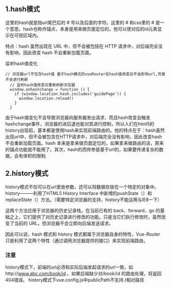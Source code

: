 

## 1.hash模式

这里的hash就是指url尾巴后的 # 号以及后面的字符。这里的 # 和css里的 # 是一个意思。hash也称作锚点，本身是用来做页面定位的，他可以使对应的id元素显示在可视区域内。

特点：hash 虽然出现在 URL 中，但不会被包括在 HTTP 请求中，对后端完全没有影响，因此改变 hash 不会重新加载页面。

监听hash值变化
```
// 浏览器url不包含hash值 基于hash模式的vueRouter在hash值改变后不会影响url,页面不会进行刷新
  // 监听hash值改变后重新刷新浏览器
  window.onhashchange = function () {
    if (window.location.hash.includes('guidePage')) {
      window.location.reload()
    }
  }
```

由于hash值变化不会导致浏览器向服务器发出请求，而且hash改变会触发hashchange事件，浏览器的进后退也能对其进行控制，所以人们在html5的history出现前，基本都是使用hash来实现前端路由的。他的特点在于：hash虽然出现url中，但不会被包含在HTTP请求中，对后端完全没有影响，因此改变hash不会重新加载页面。hash 本来是拿来做页面定位的，如果拿来做路由的话，原来的锚点功能就不能用了。其次，hash的而传参是基于url的，如果要传递复杂的数据，会有体积的限制.

## 2.history模式

history模式不仅可以在url里放参数，还可以将数据存放在一个特定的对象中。
history———利用了HTML5 History Interface 中新增的pushState（）和replaceState（）方法。（需要特定浏览器的支持，history不能运用与IE8一下）

这两个方法应用于浏览器的历史记录栈，在当前已有的 back、forward、go 的基础之上，它们提供了对历史记录进行修改的功能。只是当它们执行修改时，虽然改变了当前的 URL，但浏览器不会立即向后端发送请求。

因此可以说，hash 模式和 history 模式都属于浏览器自身的特性，Vue-Router 只是利用了这两个特性（通过调用浏览器提供的接口）来实现前端路由。

### 注意
history模式下，前端的url必须和实际后端发起请求的url一致，如http://www.abc.com/book/id 。如果后端缺少对/book/id 的路由处理，将返回404错误。
history模式下vue.config.js中publicPath不支持./相对路径